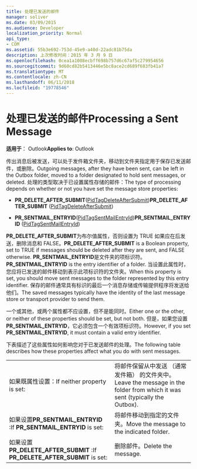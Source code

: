 ```yaml
---
title: 处理已发送的邮件
manager: soliver
ms.date: 03/09/2015
ms.audience: Developer
localization_priority: Normal
api_type:
- COM
ms.assetid: 55b3e692-753d-45e9-a40d-22adc81b75da
description: 上次修改时间：2015 年 3 月 9 日
ms.openlocfilehash: 0cea1a1008ecbff698b757d6c67af5c279954656
ms.sourcegitcommit: 9d60cd82b5413446e5bc8ace2cd689f683fb41a7
ms.translationtype: MT
ms.contentlocale: zh-CN
ms.lasthandoff: 06/11/2018
ms.locfileid: "19778546"
---
```

# <a name="processing-a-sent-message"></a><span data-ttu-id="2e7f1-103">处理已发送的邮件</span><span class="sxs-lookup"><span data-stu-id="2e7f1-103">Processing a Sent Message</span></span>

  
  
<span data-ttu-id="2e7f1-104">**适用于**： Outlook</span><span class="sxs-lookup"><span data-stu-id="2e7f1-104">**Applies to**: Outlook</span></span> 
  
<span data-ttu-id="2e7f1-105">传出消息后被发送，可以处于发件箱文件夹，移动到文件夹指定用于保存已发送邮件，或删除。</span><span class="sxs-lookup"><span data-stu-id="2e7f1-105">Outgoing messages, after they have been sent, can be left in the Outbox folder, moved to a folder designated to hold sent messages, or deleted.</span></span> <span data-ttu-id="2e7f1-106">处理的类型取决于已设置属性存储的邮件：</span><span class="sxs-lookup"><span data-stu-id="2e7f1-106">The type of processing depends on whether or not you have set the message store properties:</span></span>
  
- <span data-ttu-id="2e7f1-107">**PR_DELETE_AFTER_SUBMIT**([PidTagDeleteAfterSubmit](pidtagdeleteaftersubmit-canonical-property.md))</span><span class="sxs-lookup"><span data-stu-id="2e7f1-107">**PR_DELETE_AFTER_SUBMIT** ([PidTagDeleteAfterSubmit](pidtagdeleteaftersubmit-canonical-property.md))</span></span> 
    
- <span data-ttu-id="2e7f1-108">**PR_SENTMAIL_ENTRYID**([PidTagSentMailEntryId](pidtagsentmailentryid-canonical-property.md))</span><span class="sxs-lookup"><span data-stu-id="2e7f1-108">**PR_SENTMAIL_ENTRYID** ([PidTagSentMailEntryId](pidtagsentmailentryid-canonical-property.md))</span></span> 
    
 <span data-ttu-id="2e7f1-109">**PR_DELETE_AFTER_SUBMIT**为布尔值属性，否则设置为 TRUE 如果应在后发送，删除消息和 FALSE。</span><span class="sxs-lookup"><span data-stu-id="2e7f1-109">**PR_DELETE_AFTER_SUBMIT** is a Boolean property, set to TRUE if messages should be deleted after they are sent, and FALSE otherwise.</span></span> <span data-ttu-id="2e7f1-110">**PR_SENTMAIL_ENTRYID**是文件夹的项标识符。</span><span class="sxs-lookup"><span data-stu-id="2e7f1-110">**PR_SENTMAIL_ENTRYID** is the entry identifier of a folder.</span></span> <span data-ttu-id="2e7f1-111">当设置此属性时，您应将已发送的邮件移动到表示此项标识符的文件夹。</span><span class="sxs-lookup"><span data-stu-id="2e7f1-111">When this property is set, you should move sent messages to the folder represented by this entry identifier.</span></span> <span data-ttu-id="2e7f1-112">保存的邮件通常具有标识的最后一个消息存储或传输提供程序将发送给他们。</span><span class="sxs-lookup"><span data-stu-id="2e7f1-112">The saved messages typically have the identity of the last message store or transport provider to send them.</span></span> 
  
<span data-ttu-id="2e7f1-113">一个或其他，或两个属性都不应设置，但不是能同时。</span><span class="sxs-lookup"><span data-stu-id="2e7f1-113">Either one or the other, or neither of these properties should be set, but not both.</span></span> <span data-ttu-id="2e7f1-114">但是，如果您设置**PR_SENTMAIL_ENTRYID**，它必须包含一个有效项标识符。</span><span class="sxs-lookup"><span data-stu-id="2e7f1-114">However, if you set **PR_SENTMAIL_ENTRYID**, it must contain a valid entry identifier.</span></span> 
  
<span data-ttu-id="2e7f1-115">下表描述了这些属性如何影响您对于已发送邮件的处理。</span><span class="sxs-lookup"><span data-stu-id="2e7f1-115">The following table describes how these properties affect what you do with sent messages.</span></span>
  
|||
|:-----|:-----|
|<span data-ttu-id="2e7f1-116">如果既属性设置：</span><span class="sxs-lookup"><span data-stu-id="2e7f1-116">If neither property is set:</span></span>  <br/> |<span data-ttu-id="2e7f1-117">将邮件保留从中发送 （通常发件箱） 的文件夹中。</span><span class="sxs-lookup"><span data-stu-id="2e7f1-117">Leave the message in the folder from which it was sent (typically the Outbox).</span></span>  <br/> |
|<span data-ttu-id="2e7f1-118">如果设置**PR_SENTMAIL_ENTRYID** :</span><span class="sxs-lookup"><span data-stu-id="2e7f1-118">If **PR_SENTMAIL_ENTRYID** is set:</span></span>  <br/> |<span data-ttu-id="2e7f1-119">将邮件移动到指定的文件夹。</span><span class="sxs-lookup"><span data-stu-id="2e7f1-119">Move the message to the indicated folder.</span></span>  <br/> |
|<span data-ttu-id="2e7f1-120">如果设置**PR_DELETE_AFTER_SUBMIT** :</span><span class="sxs-lookup"><span data-stu-id="2e7f1-120">If **PR_DELETE_AFTER_SUBMIT** is set:</span></span>  <br/> |<span data-ttu-id="2e7f1-121">删除邮件。</span><span class="sxs-lookup"><span data-stu-id="2e7f1-121">Delete the message.</span></span>  <br/> |
   

